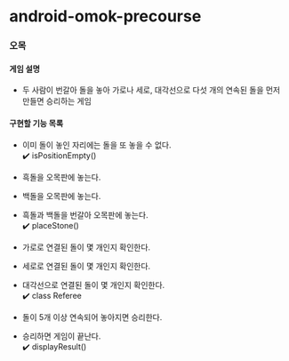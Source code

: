 # android-omok-precourse

### 오목

#### 게임 설명
- 두 사람이 번갈아 돌을 놓아 가로나 세로, 대각선으로 다섯 개의 연속된 돌을 먼저 만들면 승리하는 게임

#### 구현할 기능 목록
- 이미 돌이 놓인 자리에는 돌을 또 놓을 수 없다. <br/>
✔️ isPositionEmpty()

- 흑돌을 오목판에 놓는다.
- 백돌을 오목판에 놓는다.
- 흑돌과 백돌을 번갈아 오목판에 놓는다. <br/>
✔️ placeStone()


- 가로로 연결된 돌이 몇 개인지 확인한다.
- 세로로 연결된 돌이 몇 개인지 확인한다.
- 대각선으로 연결된 돌이 몇 개인지 확인한다. <br/>
✔️ class Referee

- 돌이 5개 이상 연속되어 놓아지면 승리한다.
- 승리하면 게임이 끝난다. <br/>
✔️ displayResult()
